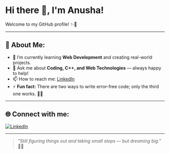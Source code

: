 # Hi there 👋, I'm Anusha!

Welcome to my GitHub profile! ✨🌻

---

## 🚀 About Me:
- 🌱 I’m currently learning **Web Development** and creating real-world projects.
- 💬 Ask me about **Coding, C++, and Web Technologies** — always happy to help!
- 📫 How to reach me: [LinkedIn](https://www.linkedin.com/in/anusha-sahu-as0507/)
- ⚡ **Fun fact:** There are two ways to write error-free code; only the third one works. 👩‍💻

---

## 🌐 Connect with me:
[![LinkedIn](https://img.shields.io/badge/-LinkedIn-blue?style=flat-square&logo=Linkedin&logoColor=white&link=https://www.linkedin.com/in/anusha-sahu-as0507/)](https://www.linkedin.com/in/anusha-sahu-as0507/)

---

> *"Still figuring things out and taking small steps — but dreaming big."* 🌱✨

